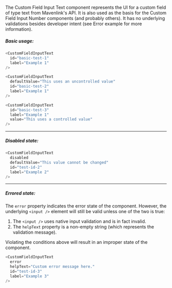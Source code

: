 The Custom Field Input Text component represents the UI for a custom field of type text from Mavenlink's API.
It is also used as the basis for the Custom Field Input Number components (and probably others).
It has no underlying validations besides developer intent (see Error example for more information).

##### Basic usage:

```js
<CustomFieldInputText
  id="basic-test-1"
  label="Example 1"
/>

<CustomFieldInputText
  defaultValue="This uses an uncontrolled value"
  id="basic-test-2"
  label="Example 1"
/>

<CustomFieldInputText
  id="basic-test-3"
  label="Example 1"
  value="This uses a controlled value"
/>
```
----
##### Disabled state:
```js
<CustomFieldInputText
  disabled
  defaultValue="This value cannot be changed"
  id="test-id-2"
  label="Example 2"
/>
```
----
##### Errored state:

The `error` property indicates the error state of the component.
However, the underlying `<input />` element will still be valid unless one of the two is true:

1. The `<input />` uses native input validation and is in fact invalid.
2. The `helpText` property is a non-empty string (which represents the validation message).

Violating the conditions above will result in an improper state of the component.

```js
<CustomFieldInputText
  error
  helpText="Custom error message here."
  id="test-id-3"
  label="Example 3"
/>
```
